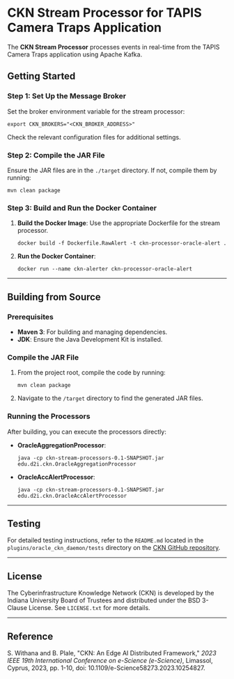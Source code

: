 # CKN Stream Processor for TAPIS Camera Traps Application

The **CKN Stream Processor** processes events in real-time from the TAPIS Camera Traps application using Apache Kafka.

## Getting Started

### Step 1: Set Up the Message Broker

Set the broker environment variable for the stream processor:
```shell
export CKN_BROKERS="<CKN_BROKER_ADDRESS>"
```

Check the relevant configuration files for additional settings.

### Step 2: Compile the JAR File

Ensure the JAR files are in the `./target` directory. If not, compile them by running:
```shell
mvn clean package
```

### Step 3: Build and Run the Docker Container

1. **Build the Docker Image**: Use the appropriate Dockerfile for the stream processor.
    ```shell
    docker build -f Dockerfile.RawAlert -t ckn-processor-oracle-alert .
    ```

2. **Run the Docker Container**:
    ```shell
    docker run --name ckn-alerter ckn-processor-oracle-alert
    ```

---

## Building from Source

### Prerequisites

- **Maven 3**: For building and managing dependencies.
- **JDK**: Ensure the Java Development Kit is installed.

### Compile the JAR File

1. From the project root, compile the code by running:
    ```shell
    mvn clean package
    ```

2. Navigate to the `/target` directory to find the generated JAR files.

### Running the Processors

After building, you can execute the processors directly:

- **OracleAggregationProcessor**:
    ```shell
    java -cp ckn-stream-processors-0.1-SNAPSHOT.jar edu.d2i.ckn.OracleAggregationProcessor
    ```

- **OracleAccAlertProcessor**:
    ```shell
    java -cp ckn-stream-processors-0.1-SNAPSHOT.jar edu.d2i.ckn.OracleAccAlertProcessor
    ```

---

## Testing

For detailed testing instructions, refer to the `README.md` located in the `plugins/oracle_ckn_daemon/tests` directory on the [CKN GitHub repository](https://github.com/Data-to-Insight-Center/cyberinfrastructure-knowledge-network).

---

## License

The Cyberinfrastructure Knowledge Network (CKN) is developed by the Indiana University Board of Trustees and distributed under the BSD 3-Clause License. See `LICENSE.txt` for more details.

---

## Reference

S. Withana and B. Plale, "CKN: An Edge AI Distributed Framework," *2023 IEEE 19th International Conference on e-Science (e-Science)*, Limassol, Cyprus, 2023, pp. 1-10, doi: 10.1109/e-Science58273.2023.10254827.

